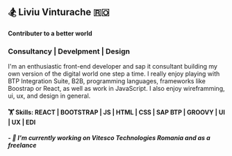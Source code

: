 ## 🏂 Liviu Vinturache 🇷🇴

#### Contributer to a better world 
### Consultancy | Develpment | Design

I'm an enthusiastic front-end developer and sap it consultant building my own version of the digital world one step a time. I really enjoy playing with BTP Integration Suite, B2B, programming languages, frameworks like Boostrap or React, as well as work in JavaScript.
I also enjoy wireframming, ui, ux, and design in general.

#### 🏋️ Skills: REACT | BOOTSTRAP | JS | HTML | CSS | SAP BTP | GROOVY | UI | UX | EDI

##### - 💼 I'm currently working on Vitesco Technologies Romania and as a freelance
